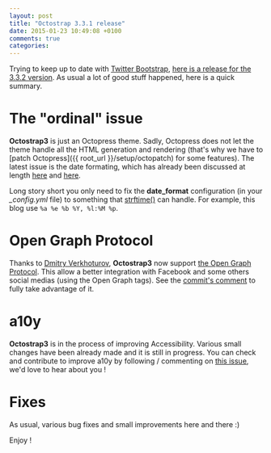 ```yaml
---
layout: post
title: "Octostrap 3.3.1 release"
date: 2015-01-23 10:49:08 +0100
comments: true
categories: 
---
```


Trying to keep up to date with
[Twitter Bootstrap](http://blog.getbootstrap.com/2015/01/19/bootstrap-3-3-2-released/),
[here is a release for the 3.3.2 version](https://github.com/kAworu/octostrap3/releases/tag/v3.3.1).
As usual a lot of good stuff happened, here is a quick summary.

The "ordinal" issue
===================
**Octostrap3** is just an Octopress theme. Sadly, Octopress does not let the
theme handle all the HTML generation and rendering (that's why we have to
[patch Octopress]({{ root_url }}/setup/octopatch) for some features). The
latest issue is the date formating, which has already been discussed at length
[here](https://github.com/kAworu/octostrap3/commit/a719bb0bef43a212efd09c74ce07e4e35153635f)
and
[here](https://github.com/kAworu/octostrap3/issues/41).

Long story short you only need to fix the **date\_format** configuration (in
your *\_config.yml* file) to something that
[strftime()](http://www.ruby-doc.org/core-2.2.0/Time.html#method-i-strftime)
can handle. For example, this blog use `%a %e %b %Y, %l:%M %p`.

Open Graph Protocol
===================
Thanks to [Dmitry Verkhoturov](https://github.com/paskal), **Octostrap3** now
support [the Open Graph Protocol](http://opengraphprotocol.org/). This allow a
better integration with Facebook and some others social medias (using the
Open Graph tags). See the
[commit's comment](https://github.com/kAworu/octostrap3/commit/f8ab42916cbb26e59ccc3f1ba1afd415a58e01f2) 
to fully take advantage of it.

a10y
====
**Octostrap3** is in the process of improving Accessibility. Various small
changes have been already made and it is still in progress. You can check and
contribute to improve a10y by following / commenting on
[this issue](https://github.com/kAworu/octostrap3/issues/38), we'd love to hear
about you !

Fixes
=====
As usual, various bug fixes and small improvements here and there :)

Enjoy !
